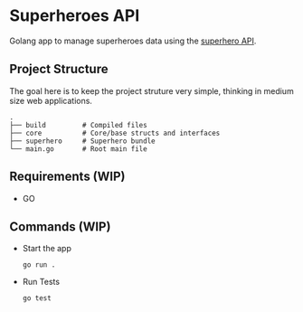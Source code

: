 # Superheroes API
Golang app to manage superheroes data using the [superhero API](https://superheroapi.com/).


## Project Structure

The goal here is to keep the project struture very simple, thinking in medium size web applications.

```
.
├── build         # Compiled files
├── core          # Core/base structs and interfaces
├── superhero     # Superhero bundle
└── main.go       # Root main file
```

## Requirements (WIP)

- GO

## Commands (WIP)

- Start the app

    `go run .`

- Run Tests

    `go test`
